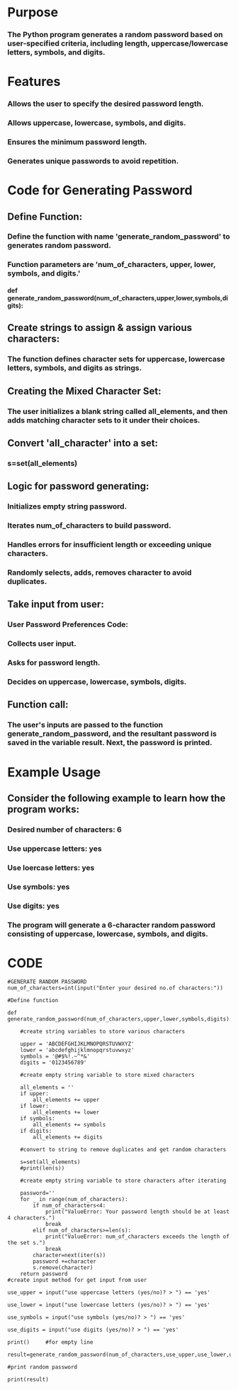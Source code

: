 # Purpose
### The Python program generates a random password based on user-specified criteria, including length, uppercase/lowercase letters, symbols, and digits.

# Features
###  Allows the user to specify the desired password length.
### Allows uppercase, lowercase, symbols, and digits.
### Ensures the minimum password length.
### Generates unique passwords to avoid repetition.

# Code for Generating Password

##  Define Function:
### Define the function with name 'generate_random_password' to generates random password.
### Function parameters are 'num_of_characters, upper, lower, symbols, and digits.'

#### def generate_random_password(num_of_characters,upper,lower,symbols,digits):

## Create strings to assign & assign various characters:
### The function defines character sets for uppercase, lowercase letters, symbols, and digits as strings.
## Creating the Mixed Character Set:
### The user initializes a blank string called all_elements, and then adds matching character sets to it under their choices.
## Convert 'all_character' into a set:
### s=set(all_elements) 
## Logic for password generating:

### Initializes empty string password.
### Iterates num_of_characters to build password.
### Handles errors for insufficient length or exceeding unique characters.
### Randomly selects, adds, removes character to avoid duplicates.

## Take input from user:
### User Password Preferences Code:
### Collects user input.
### Asks for password length.
### Decides on uppercase, lowercase, symbols, digits.
## Function call:
### The user's inputs are passed to the function generate_random_password, and the resultant password is saved in the variable result. Next, the password is printed.

# Example Usage
## Consider the following example to learn how the program works:

### Desired number of characters: 6
### Use uppercase letters: yes
### Use loercase letters: yes
### Use symbols: yes
### Use digits: yes

###   The program will generate a 6-character random password consisting of uppercase, lowercase, symbols, and digits.


# CODE

```
#GENERATE RANDOM PASSWORD
num_of_characters=int(input("Enter your desired no.of characters:"))

#Define function 

def generate_random_password(num_of_characters,upper,lower,symbols,digits):
    
    #create string variables to store various characters

    upper = 'ABCDEFGHIJKLMNOPQRSTUVWXYZ'
    lower = 'abcdefghijklmnopqrstuvwxyz'
    symbols = '@#$%!.~^*&'
    digits = '0123456789'
    
    #create empty string variable to store mixed characters

    all_elements = ''
    if upper:
        all_elements += upper
    if lower:
        all_elements += lower
    if symbols:
        all_elements += symbols
    if digits:
        all_elements += digits    
    
    #convert to string to remove duplicates and get random characters

    s=set(all_elements)
    #print(len(s))
    
    #create empty string variable to store characters after iterating

    password=''
    for _ in range(num_of_characters):
        if num_of_characters<4:
            print("ValueError: Your password length should be at least 4 characters.")
            break
        elif num_of_characters>=len(s):
            print("ValueError: num_of_characters exceeds the length of the set s.")
            break
        character=next(iter(s))
        password +=character
        s.remove(character)
    return password
#create input method for get input from user

use_upper = input("use uppercase letters (yes/no)? > ") == 'yes'

use_lower = input("use lowercase letters (yes/no)? > ") == 'yes'

use_symbols = input("use symbols (yes/no)? > ") == 'yes'

use_digits = input("use digits (yes/no)? > ") == 'yes'

print()     #for empty line 

result=generate_random_password(num_of_characters,use_upper,use_lower,use_symbols,use_digits)

#print random password

print(result)

```
